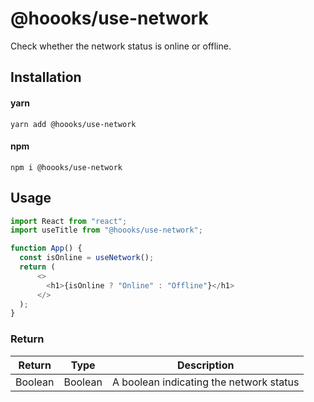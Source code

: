 # @hoooks/use-network
Check whether the network status is online or offline.

## Installation

#### yarn
`yarn add @hoooks/use-network`

#### npm
`npm i @hoooks/use-network`

## Usage
```js
import React from "react";
import useTitle from "@hoooks/use-network";

function App() {
  const isOnline = useNetwork();
  return (
      <>
        <h1>{isOnline ? "Online" : "Offline"}</h1>
      </>
  );
}
```

### Return
|Return|Type|Description|
|------|----|-----------|
|Boolean|Boolean|A boolean indicating the network status|